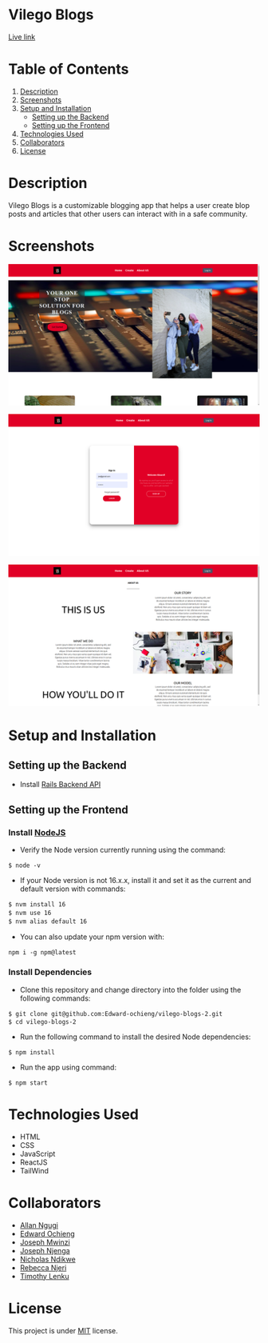# Vilego Blogs

[Live link](https://vilegoblogs.netlify.app/ "Vilego Blogs")

# Table of Contents

1. [Description](#description)
2. [Screenshots](#screenshots)
3. [Setup and Installation](#setup-and-installation)
   - [Setting up the Backend](#setting-up-the-backend)
   - [Setting up the Frontend](#setting-up-the-frontend)
4. [Technologies Used](#technologies-used)
5. [Collaborators](#collaborators)
6. [License](#license)

# Description
Vilego Blogs is a customizable blogging app that helps a user create blop posts and articles that other users can interact with in a safe community.
# Screenshots
![Screenshot 1](https://github.com/Edward-ochieng/vilego-blogs-2/blob/main/src/images/screenshot-1.png)

![Screenshot 2](https://github.com/Edward-ochieng/vilego-blogs-2/blob/main/src/images/screenshot-2.png)

![Screenshot 3](https://github.com/Edward-ochieng/vilego-blogs-2/blob/main/src/images/screenshot-3.png)
# Setup and Installation

## Setting up the Backend

- Install [Rails Backend API](https://github.com/Edward-ochieng/Blog-app-backend)

## Setting up the Frontend

### Install [NodeJS](https://github.com/nodejs)
- Verify the Node version currently running using the command:

```
$ node -v
```
- If your Node version is not 16.x.x, install it and set it as the current and default version with commands:

```sh
$ nvm install 16
$ nvm use 16
$ nvm alias default 16
```

- You can also update your npm version with:

```
npm i -g npm@latest
```

### Install Dependencies
- Clone this repository and change directory into the folder using the following commands:
```
$ git clone git@github.com:Edward-ochieng/vilego-blogs-2.git
$ cd vilego-blogs-2
```
- Run the following command to install the desired Node dependencies:

```
$ npm install
```
- Run the app using command:
```
$ npm start
```

# Technologies Used
- HTML
- CSS
- JavaScript
- ReactJS
- TailWind

# Collaborators
- [Allan Ngugi]()
- [Edward Ochieng](https://github.com/Edward-ochieng)
- [Joseph Mwinzi](https://github.com/Mwinzi)
- [Joseph Njenga](https://github.com/JosephNjeruNjenga)
- [Nicholas Ndikwe](https://github.com/k-l-a-u-s)
- [Rebecca Njeri](https://github.com/rebecca-2022)
- [Timothy Lenku](https://github.com/esipil)

# License
This project is under [MIT](https://github.com/Edward-ochieng/vilego-blogs-2/blob/main/LICENSE.txt) license.
